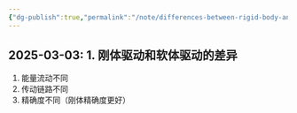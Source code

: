 ```yaml
---
{"dg-publish":true,"permalink":"/note/differences-between-rigid-body-and-soft-body-driving/","title":"Differences between rigid body and soft body driving"}
---
```


2025-03-03: 1. 刚体驱动和软体驱动的差异
---
1. 能量流动不同
2. 传动链路不同
3. 精确度不同（刚体精确度更好）